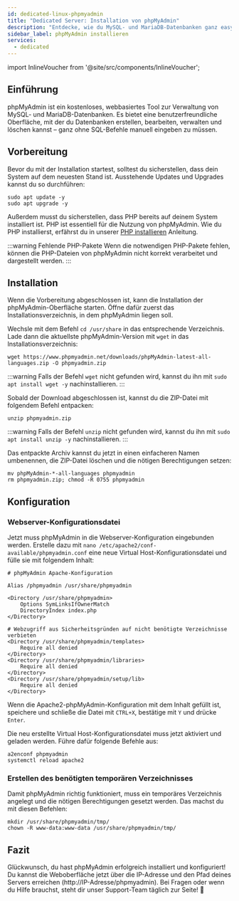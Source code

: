```yaml
---
id: dedicated-linux-phpmyadmin
title: "Dedicated Server: Installation von phpMyAdmin"
description: "Entdecke, wie du MySQL- und MariaDB-Datenbanken ganz easy mit der Weboberfläche von phpMyAdmin verwaltest – für effiziente Datenbank-Administration → Jetzt mehr erfahren"
sidebar_label: phpMyAdmin installieren
services:
  - dedicated
---
```


import InlineVoucher from '@site/src/components/InlineVoucher';

## Einführung

phpMyAdmin ist ein kostenloses, webbasiertes Tool zur Verwaltung von MySQL- und MariaDB-Datenbanken. Es bietet eine benutzerfreundliche Oberfläche, mit der du Datenbanken erstellen, bearbeiten, verwalten und löschen kannst – ganz ohne SQL-Befehle manuell eingeben zu müssen.

<InlineVoucher />

## Vorbereitung

Bevor du mit der Installation startest, solltest du sicherstellen, dass dein System auf dem neuesten Stand ist. Ausstehende Updates und Upgrades kannst du so durchführen:

```
sudo apt update -y
sudo apt upgrade -y
```

Außerdem musst du sicherstellen, dass PHP bereits auf deinem System installiert ist. PHP ist essentiell für die Nutzung von phpMyAdmin. Wie du PHP installierst, erfährst du in unserer [PHP installieren](dedicated-linux-php.md) Anleitung.

:::warning Fehlende PHP-Pakete
Wenn die notwendigen PHP-Pakete fehlen, können die PHP-Dateien von phpMyAdmin nicht korrekt verarbeitet und dargestellt werden. 
:::

## Installation

Wenn die Vorbereitung abgeschlossen ist, kann die Installation der phpMyAdmin-Oberfläche starten. Öffne dafür zuerst das Installationsverzeichnis, in dem phpMyAdmin liegen soll.

Wechsle mit dem Befehl `cd /usr/share` in das entsprechende Verzeichnis. Lade dann die aktuellste phpMyAdmin-Version mit `wget` in das Installationsverzeichnis:

```
wget https://www.phpmyadmin.net/downloads/phpMyAdmin-latest-all-languages.zip -O phpmyadmin.zip
```

:::warning
Falls der Befehl `wget` nicht gefunden wird, kannst du ihn mit `sudo apt install wget -y` nachinstallieren. 
:::

Sobald der Download abgeschlossen ist, kannst du die ZIP-Datei mit folgendem Befehl entpacken:

```
unzip phpmyadmin.zip
```
:::warning
Falls der Befehl `unzip` nicht gefunden wird, kannst du ihn mit `sudo apt install unzip -y` nachinstallieren. 
:::

Das entpackte Archiv kannst du jetzt in einen einfacheren Namen umbenennen, die ZIP-Datei löschen und die nötigen Berechtigungen setzen:

```
mv phpMyAdmin-*-all-languages phpmyadmin
rm phpmyadmin.zip; chmod -R 0755 phpmyadmin
```

## Konfiguration

### Webserver-Konfigurationsdatei

Jetzt muss phpMyAdmin in die Webserver-Konfiguration eingebunden werden. Erstelle dazu mit `nano /etc/apache2/conf-available/phpmyadmin.conf` eine neue Virtual Host-Konfigurationsdatei und fülle sie mit folgendem Inhalt:

```
# phpMyAdmin Apache-Konfiguration

Alias /phpmyadmin /usr/share/phpmyadmin

<Directory /usr/share/phpmyadmin>
    Options SymLinksIfOwnerMatch
    DirectoryIndex index.php
</Directory>

# Webzugriff aus Sicherheitsgründen auf nicht benötigte Verzeichnisse verbieten
<Directory /usr/share/phpmyadmin/templates>
    Require all denied
</Directory>
<Directory /usr/share/phpmyadmin/libraries>
    Require all denied
</Directory>
<Directory /usr/share/phpmyadmin/setup/lib>
    Require all denied
</Directory>
```

Wenn die Apache2-phpMyAdmin-Konfiguration mit dem Inhalt gefüllt ist, speichere und schließe die Datei mit `CTRL+X`, bestätige mit `Y` und drücke `Enter`.

Die neu erstellte Virtual Host-Konfigurationsdatei muss jetzt aktiviert und geladen werden. Führe dafür folgende Befehle aus:

```
a2enconf phpmyadmin
systemctl reload apache2
```

### Erstellen des benötigten temporären Verzeichnisses

Damit phpMyAdmin richtig funktioniert, muss ein temporäres Verzeichnis angelegt und die nötigen Berechtigungen gesetzt werden. Das machst du mit diesen Befehlen:

```
mkdir /usr/share/phpmyadmin/tmp/
chown -R www-data:www-data /usr/share/phpmyadmin/tmp/
```

## Fazit

Glückwunsch, du hast phpMyAdmin erfolgreich installiert und konfiguriert! Du kannst die Weboberfläche jetzt über die IP-Adresse und den Pfad deines Servers erreichen (http://IP-Adresse/phpmyadmin). Bei Fragen oder wenn du Hilfe brauchst, steht dir unser Support-Team täglich zur Seite! 🙂

<InlineVoucher />